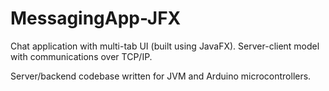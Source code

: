 # MessagingApp-JFX

Chat application with multi-tab UI (built using JavaFX). Server-client model with communications over TCP/IP.

Server/backend codebase written for JVM and Arduino microcontrollers.

